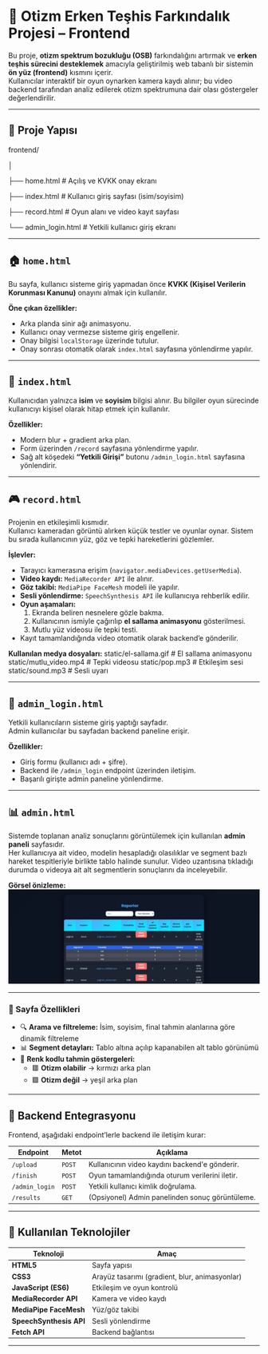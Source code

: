 # 🧠 Otizm Erken Teşhis Farkındalık Projesi – Frontend

Bu proje, **otizm spektrum bozukluğu (OSB)** farkındalığını artırmak ve **erken teşhis sürecini desteklemek** amacıyla geliştirilmiş web tabanlı bir sistemin **ön yüz (frontend)** kısmını içerir.  
Kullanıcılar interaktif bir oyun oynarken kamera kaydı alınır; bu video backend tarafından analiz edilerek otizm spektrumuna dair olası göstergeler değerlendirilir.

---

## 📁 Proje Yapısı

frontend/

│

├── home.html # Açılış ve KVKK onay ekranı

├── index.html # Kullanıcı giriş sayfası (isim/soyisim)

├── record.html # Oyun alanı ve video kayıt sayfası

└── admin_login.html # Yetkili kullanıcı giriş ekranı


---

## 🏠 `home.html`
Bu sayfa, kullanıcı sisteme giriş yapmadan önce **KVKK (Kişisel Verilerin Korunması Kanunu)** onayını almak için kullanılır.

**Öne çıkan özellikler:**
- Arka planda sinir ağı animasyonu.  
- Kullanıcı onay vermezse sisteme giriş engellenir.  
- Onay bilgisi `localStorage` üzerinde tutulur.  
- Onay sonrası otomatik olarak `index.html` sayfasına yönlendirme yapılır.

---

## 👤 `index.html`
Kullanıcıdan yalnızca **isim** ve **soyisim** bilgisi alınır. Bu bilgiler oyun sürecinde kullanıcıyı kişisel olarak hitap etmek için kullanılır.

**Özellikler:**
- Modern blur + gradient arka plan.  
- Form üzerinden `/record` sayfasına yönlendirme yapılır.  
- Sağ alt köşedeki **“Yetkili Girişi”** butonu `/admin_login.html` sayfasına yönlendirir.

---

## 🎮 `record.html`
Projenin en etkileşimli kısmıdır.  
Kullanıcı kameradan görüntü alırken küçük testler ve oyunlar oynar. Sistem bu sırada kullanıcının yüz, göz ve tepki hareketlerini gözlemler.

**İşlevler:**
- Tarayıcı kamerasına erişim (`navigator.mediaDevices.getUserMedia`).  
- **Video kaydı:** `MediaRecorder API` ile alınır.  
- **Göz takibi:** `MediaPipe FaceMesh` modeli ile yapılır.  
- **Sesli yönlendirme:** `SpeechSynthesis API` ile kullanıcıya rehberlik edilir.  
- **Oyun aşamaları:**
  1. Ekranda beliren nesnelere gözle bakma.  
  2. Kullanıcının ismiyle çağırılıp **el sallama animasyonu** gösterilmesi.  
  3. Mutlu yüz videosu ile tepki testi.  
- Kayıt tamamlandığında video otomatik olarak backend’e gönderilir.  

**Kullanılan medya dosyaları:**
static/el-sallama.gif # El sallama animasyonu
static/mutlu_video.mp4 # Tepki videosu
static/pop.mp3 # Etkileşim sesi
static/sound.mp3 # Sesli uyarı


---

## 🔐 `admin_login.html`
Yetkili kullanıcıların sisteme giriş yaptığı sayfadır.  
Admin kullanıcılar bu sayfadan backend paneline erişir.

**Özellikler:**
- Giriş formu (kullanıcı adı + şifre).  
- Backend ile `/admin_login` endpoint üzerinden iletişim.  
- Başarılı girişte admin paneline yönlendirme.

---

## 📊 `admin.html`

Sistemde toplanan analiz sonuçlarını görüntülemek için kullanılan **admin paneli** sayfasıdır.  
Her kullanıcıya ait video, modelin hesapladığı olasılıklar ve segment bazlı hareket tespitleriyle birlikte tablo halinde sunulur.
Video uzantısına tıkladığı durumda o videoya ait alt segmentlerin sonuçlarını da inceleyebilir.

**Görsel önizleme:**  
![Admin Panel Tablosu](static/admin_main_table.JPG)

---

### 🔹 Sayfa Özellikleri

- 🔍 **Arama ve filtreleme:** İsim, soyisim, final tahmin alanlarına göre dinamik filtreleme  
- 📊 **Segment detayları:** Tablo altına açılıp kapanabilen alt tablo görünümü  
- 🎨 **Renk kodlu tahmin göstergeleri:**  
  - 🟥 **Otizm olabilir** → kırmızı arka plan  
  - 🟩 **Otizm değil** → yeşil arka plan  

---

## 🔗 Backend Entegrasyonu

Frontend, aşağıdaki endpoint’lerle backend ile iletişim kurar:

| Endpoint | Metot | Açıklama |
|-----------|--------|-----------|
| `/upload` | `POST` | Kullanıcının video kaydını backend'e gönderir. |
| `/finish` | `POST` | Oyun tamamlandığında oturum verilerini iletir. |
| `/admin_login` | `POST` | Yetkili kullanıcı kimlik doğrulama. |
| `/results` | `GET` | (Opsiyonel) Admin panelinden sonuç görüntüleme. |

---

## 🧩 Kullanılan Teknolojiler

| Teknoloji | Amaç |
|------------|-------|
| **HTML5** | Sayfa yapısı |
| **CSS3** | Arayüz tasarımı (gradient, blur, animasyonlar) |
| **JavaScript (ES6)** | Etkileşim ve oyun kontrolü |
| **MediaRecorder API** | Kamera ve video kaydı |
| **MediaPipe FaceMesh** | Yüz/göz takibi |
| **SpeechSynthesis API** | Sesli yönlendirme |
| **Fetch API** | Backend bağlantısı |

---


